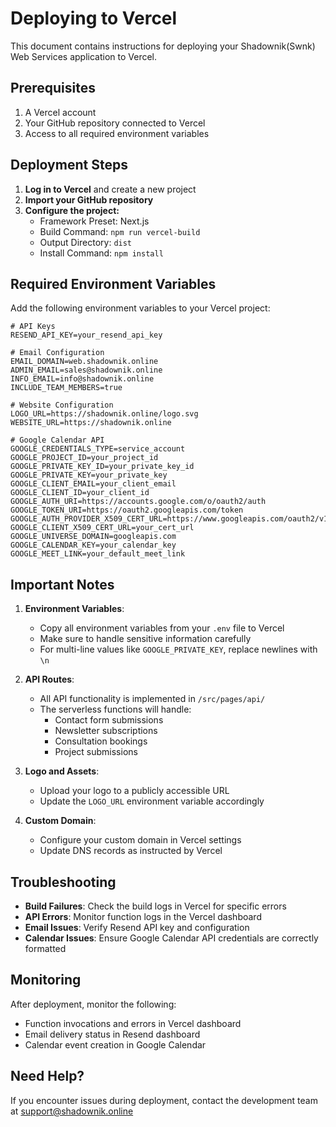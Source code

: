 # Deploying to Vercel

This document contains instructions for deploying your Shadownik(Swnk) Web Services application to Vercel.

## Prerequisites

1. A Vercel account
2. Your GitHub repository connected to Vercel
3. Access to all required environment variables

## Deployment Steps

1. **Log in to Vercel** and create a new project
2. **Import your GitHub repository**
3. **Configure the project:**
   - Framework Preset: Next.js
   - Build Command: `npm run vercel-build`
   - Output Directory: `dist`
   - Install Command: `npm install`

## Required Environment Variables

Add the following environment variables to your Vercel project:

```
# API Keys
RESEND_API_KEY=your_resend_api_key

# Email Configuration
EMAIL_DOMAIN=web.shadownik.online
ADMIN_EMAIL=sales@shadownik.online
INFO_EMAIL=info@shadownik.online
INCLUDE_TEAM_MEMBERS=true

# Website Configuration
LOGO_URL=https://shadownik.online/logo.svg
WEBSITE_URL=https://shadownik.online

# Google Calendar API
GOOGLE_CREDENTIALS_TYPE=service_account
GOOGLE_PROJECT_ID=your_project_id
GOOGLE_PRIVATE_KEY_ID=your_private_key_id
GOOGLE_PRIVATE_KEY=your_private_key
GOOGLE_CLIENT_EMAIL=your_client_email
GOOGLE_CLIENT_ID=your_client_id
GOOGLE_AUTH_URI=https://accounts.google.com/o/oauth2/auth
GOOGLE_TOKEN_URI=https://oauth2.googleapis.com/token
GOOGLE_AUTH_PROVIDER_X509_CERT_URL=https://www.googleapis.com/oauth2/v1/certs
GOOGLE_CLIENT_X509_CERT_URL=your_cert_url
GOOGLE_UNIVERSE_DOMAIN=googleapis.com
GOOGLE_CALENDAR_KEY=your_calendar_key
GOOGLE_MEET_LINK=your_default_meet_link
```

## Important Notes

1. **Environment Variables**: 
   - Copy all environment variables from your `.env` file to Vercel
   - Make sure to handle sensitive information carefully
   - For multi-line values like `GOOGLE_PRIVATE_KEY`, replace newlines with `\n`

2. **API Routes**:
   - All API functionality is implemented in `/src/pages/api/`
   - The serverless functions will handle:
     - Contact form submissions
     - Newsletter subscriptions
     - Consultation bookings
     - Project submissions

3. **Logo and Assets**:
   - Upload your logo to a publicly accessible URL
   - Update the `LOGO_URL` environment variable accordingly

4. **Custom Domain**:
   - Configure your custom domain in Vercel settings
   - Update DNS records as instructed by Vercel

## Troubleshooting

- **Build Failures**: Check the build logs in Vercel for specific errors
- **API Errors**: Monitor function logs in the Vercel dashboard
- **Email Issues**: Verify Resend API key and configuration
- **Calendar Issues**: Ensure Google Calendar API credentials are correctly formatted

## Monitoring

After deployment, monitor the following:
- Function invocations and errors in Vercel dashboard
- Email delivery status in Resend dashboard
- Calendar event creation in Google Calendar

## Need Help?

If you encounter issues during deployment, contact the development team at support@shadownik.online 